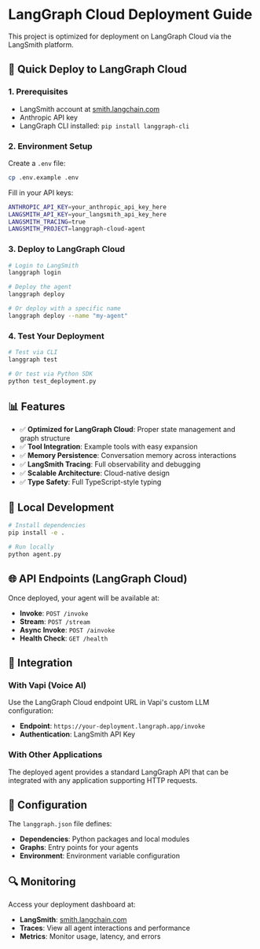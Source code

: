 # LangGraph Cloud Deployment Guide

This project is optimized for deployment on LangGraph Cloud via the LangSmith platform.

## 🚀 Quick Deploy to LangGraph Cloud

### 1. Prerequisites
- LangSmith account at [smith.langchain.com](https://smith.langchain.com)
- Anthropic API key
- LangGraph CLI installed: `pip install langgraph-cli`

### 2. Environment Setup

Create a `.env` file:
```bash
cp .env.example .env
```

Fill in your API keys:
```bash
ANTHROPIC_API_KEY=your_anthropic_api_key_here
LANGSMITH_API_KEY=your_langsmith_api_key_here
LANGSMITH_TRACING=true
LANGSMITH_PROJECT=langgraph-cloud-agent
```

### 3. Deploy to LangGraph Cloud

```bash
# Login to LangSmith
langgraph login

# Deploy the agent
langgraph deploy

# Or deploy with a specific name
langgraph deploy --name "my-agent"
```

### 4. Test Your Deployment

```bash
# Test via CLI
langgraph test

# Or test via Python SDK
python test_deployment.py
```

## 📊 Features

- ✅ **Optimized for LangGraph Cloud**: Proper state management and graph structure
- ✅ **Tool Integration**: Example tools with easy expansion
- ✅ **Memory Persistence**: Conversation memory across interactions
- ✅ **LangSmith Tracing**: Full observability and debugging
- ✅ **Scalable Architecture**: Cloud-native design
- ✅ **Type Safety**: Full TypeScript-style typing

## 🔧 Local Development

```bash
# Install dependencies
pip install -e .

# Run locally
python agent.py
```

## 🌐 API Endpoints (LangGraph Cloud)

Once deployed, your agent will be available at:
- **Invoke**: `POST /invoke`
- **Stream**: `POST /stream`
- **Async Invoke**: `POST /ainvoke`
- **Health Check**: `GET /health`

## 🔗 Integration

### With Vapi (Voice AI)
Use the LangGraph Cloud endpoint URL in Vapi's custom LLM configuration:
- **Endpoint**: `https://your-deployment.langraph.app/invoke`
- **Authentication**: LangSmith API Key

### With Other Applications
The deployed agent provides a standard LangGraph API that can be integrated with any application supporting HTTP requests.

## 📝 Configuration

The `langgraph.json` file defines:
- **Dependencies**: Python packages and local modules
- **Graphs**: Entry points for your agents
- **Environment**: Environment variable configuration

## 🔍 Monitoring

Access your deployment dashboard at:
- **LangSmith**: [smith.langchain.com](https://smith.langchain.com)
- **Traces**: View all agent interactions and performance
- **Metrics**: Monitor usage, latency, and errors

